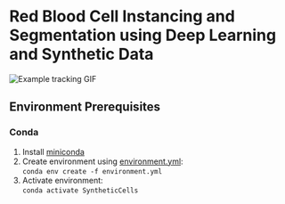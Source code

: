 # Red Blood Cell Instancing and Segmentation using Deep Learning and Synthetic Data

![Example tracking GIF](images/tracking_rbcs.gif)

## Environment Prerequisites
### Conda
1. Install [miniconda](https://docs.conda.io/en/latest/miniconda.html)
2. Create environment using [environment.yml](environment.yml):<br>
```conda env create -f environment.yml```
3. Activate environment:<br>
```conda activate SyntheticCells```
